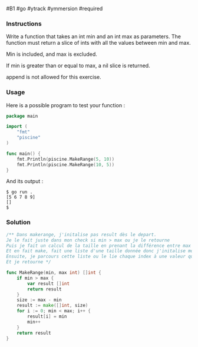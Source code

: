 #B1 #go #ytrack #ymmersion #required

### Instructions
Write a function that takes an int min and an int max as parameters. The function must return a slice of ints with all the values between min and max.

Min is included, and max is excluded.

If min is greater than or equal to max, a nil slice is returned.

append is not allowed for this exercise.

### Usage
Here is a possible program to test your function :

```go
package main

import (
	"fmt"
	"piscine"
)

func main() {
	fmt.Println(piscine.MakeRange(5, 10))
	fmt.Println(piscine.MakeRange(10, 5))
}
```

And its output :

```console
$ go run .
[5 6 7 8 9]
[]
$
```

### Solution

```go
/** Dans makerange, j'initalise pas result dès le depart.
Je le fait juste dans mon check si min > max ou je le retourne
Puis je fait un calcul de la taille en prenant la différence entre max et min.
Et en fait make, fait une liste d'une taille donnée donc j'initalise mon resultat.
Ensuite, je parcours cette liste ou le lie chaque index à une valeur qui par de min à min ++ sans atteindre le max.
Et je retourne */

func MakeRange(min, max int) []int {
	if min > max {
		var result []int
		return result
	}
	size := max - min
	result := make([]int, size)
	for i := 0; min < max; i++ {
		result[i] = min
		min++
	}
	return result
}
```

